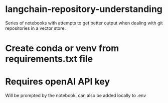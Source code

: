 # langchain-repository-understanding
Series of notebooks with attempts to get better output when dealing with git repositories in a vector store. 

# Create conda or venv from requirements.txt file

# Requires openAI API key
Will be prompted by the notebook, can also be added locally to .env
